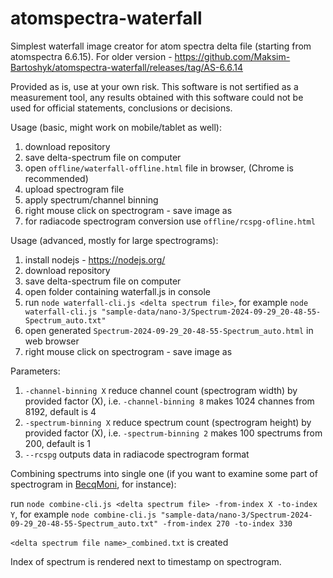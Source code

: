 # atomspectra-waterfall

Simplest waterfall image creator for atom spectra delta file (starting from atomspectra 6.6.15). For older version - https://github.com/Maksim-Bartoshyk/atomspectra-waterfall/releases/tag/AS-6.6.14

Provided as is, use at your own risk. This software is not sertified as a measurement tool, any results obtained with this software could not be used for official statements, conclusions or decisions.

Usage (basic, might work on mobile/tablet as well):
1) download repository
2) save delta-spectrum file on computer
3) open ```offline/waterfall-offline.html``` file in browser, (Chrome is recommended)
4) upload spectrogram file
5) apply spectrum/channel binning
6) right mouse click on spectrogram - save image as
7) for radiacode spectrogram conversion use ```offline/rcspg-ofline.html```

Usage (advanced, mostly for large spectrograms):
1) install nodejs - https://nodejs.org/
2) download repository
3) save delta-spectrum file on computer
4) open folder containing waterfall.js in console
5) run ```node waterfall-cli.js <delta spectrum file>```, for example ```node waterfall-cli.js "sample-data/nano-3/Spectrum-2024-09-29_20-48-55-Spectrum_auto.txt"```
6) open generated ```Spectrum-2024-09-29_20-48-55-Spectrum_auto.html``` in web browser
7) right mouse click on spectrogram - save image as

Parameters:
1) ```-channel-binning X``` reduce channel count (spectrogram width) by provided factor (X), i.e. ```-channel-binning 8``` makes 1024 channes from 8192, default is 4
2) ```-spectrum-binning X``` reduce spectrum count (spectrogram height) by provided factor (X), i.e. ```-spectrum-binning 2``` makes 100 spectrums from 200, default is 1
3) ```--rcspg``` outputs data in radiacode spectrogram format

Combining spectrums into single one (if you want to examine some part of spectrogram in [BecqMoni](https://github.com/Am6er/BecqMoni), for instance):

run ```node combine-cli.js <delta spectrum file> -from-index X -to-index Y```, for example ```node combine-cli.js "sample-data/nano-3/Spectrum-2024-09-29_20-48-55-Spectrum_auto.txt" -from-index 270 -to-index 330```

```<delta spectrum file name>_combined.txt``` is created

Index of spectrum is rendered next to timestamp on spectrogram.
